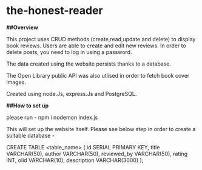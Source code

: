 # the-honest-reader

**##Overview**

This project uses CRUD methods (create,read,update and delete) to display book reviews. Users are able to create and edit new reviews. In order to delete posts, you need to log in using a password.

The data created using the website persists thanks to a database.

The Open Library public API was also utlised in order to fetch book cover images. 

Created using node.Js, express.Js and PostgreSQL.




**##How to set up**

please run -
npm i
nodemon index.js

This will set up the website itself. Please see below step in order to create a suitable database -

CREATE TABLE <table_name> (
  id SERIAL PRIMARY KEY,
  title VARCHAR(50),
  author VARCHAR(50),
  reviewed_by VARCHAR(50),
  rating INT,
  olid VARCHAR(10),
  description VARCHAR(3000)
);







